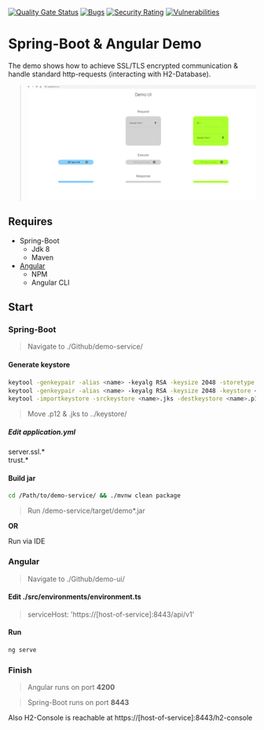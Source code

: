 [![Quality Gate Status](https://sonarcloud.io/api/project_badges/measure?project=nicholas-dietz_spring-boot_angular_demo&metric=alert_status)](https://sonarcloud.io/dashboard?id=nicholas-dietz_spring-boot_angular_demo)
[![Bugs](https://sonarcloud.io/api/project_badges/measure?project=nicholas-dietz_spring-boot_angular_demo&metric=bugs)](https://sonarcloud.io/dashboard?id=nicholas-dietz_spring-boot_angular_demo)
[![Security Rating](https://sonarcloud.io/api/project_badges/measure?project=nicholas-dietz_spring-boot_angular_demo&metric=security_rating)](https://sonarcloud.io/dashboard?id=nicholas-dietz_spring-boot_angular_demo)
[![Vulnerabilities](https://sonarcloud.io/api/project_badges/measure?project=nicholas-dietz_spring-boot_angular_demo&metric=vulnerabilities)](https://sonarcloud.io/dashboard?id=nicholas-dietz_spring-boot_angular_demo)
# Spring-Boot & Angular Demo
The demo shows how to achieve SSL/TLS encrypted communication &amp; handle standard http-requests (interacting with H2-Database).</br>
>![picture](https://github.com/nicholas-dietz/spring-boot_angular_demo/blob/master/GitHub/img/demo-ui.png)

## Requires
- Spring-Boot
  - Jdk 8
  - Maven
- [Angular](https://codeburst.io/how-to-build-an-angular-app-with-angular-cli-in-a-couple-of-minutes-43089d3ab272)
  - NPM
  - Angular CLI

## Start

### Spring-Boot

> Navigate to ./Github/demo-service/


#### Generate keystore
```sh
keytool -genkeypair -alias <name> -keyalg RSA -keysize 2048 -storetype PKCS12 -keystore <name>.p12 -validity 3650
keytool -genkeypair -alias <name> -keyalg RSA -keysize 2048 -keystore <name>.jks -validity 3650
keytool -importkeystore -srckeystore <name>.jks -destkeystore <name>.p12 -deststoretype pkcs12
```
> Move <name>.p12 & <name>.jks to ../keystore/

##### Edit application.yml
server.ssl.* </br>
trust.*

#### Build jar
```sh
cd /Path/to/demo-service/ && ./mvnw clean package
``` 
> Run /demo-service/target/demo*.jar

**OR**

Run via IDE


### Angular

> Navigate to ./Github/demo-ui/

#### Edit ./src/environments/environment.ts

> serviceHost: 'https://[host-of-service]:8443/api/v1'

#### Run

``` sh
ng serve
```

### Finish

 > Angular runs on port **4200**

 > Spring-Boot runs on port **8443**
 
Also H2-Console is reachable at https://[host-of-service]:8443/h2-console
